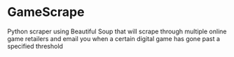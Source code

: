 # GameScrape
Python scraper using Beautiful Soup that will scrape through multiple online game retailers and email you when a certain digital game has gone past a specified threshold
